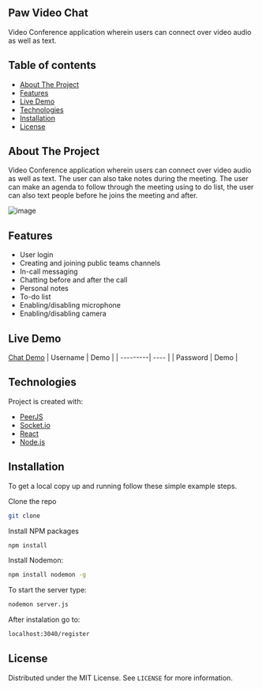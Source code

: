 ## Paw Video Chat
Video Conference application wherein users can connect over video audio as well as text.

## Table of contents
* [About The Project](#about-the-project)
* [Features](#features)
* [Live Demo](#live-demo)
* [Technologies](#technologies)
* [Installation](#installation)
* [License](#license)

## About The Project
Video Conference application wherein users can connect over video audio as well as text.
The user can also take notes during the meeting. The user can make an agenda to follow through the meeting using to do list, the user can also text people before he joins the meeting and after.

![image](https://user-images.githubusercontent.com/47408756/125494819-a450ab7e-9305-47ad-a28a-8535e08dab07.png)

## Features 
* User login
* Creating and joining public teams channels
* In-call messaging
* Chatting before and after the call
* Personal notes
* To-do list
* Enabling/disabling microphone
* Enabling/disabling camera

## Live Demo 
[Chat Demo](https://distracted-shirley-6119b2.netlify.app/)
| Username | Demo |
| ---------| ---- |
| Password | Demo |


## Technologies
Project is created with:
* [PeerJS](https://peerjs.com/)
* [Socket.io](https://socket.io/)
* [React](https://reactjs.org/)
* [Node.js](https://nodejs.org/en/)
    
## Installation
To get a local copy up and running follow these simple example steps.
<br>

Clone the repo
   ```sh
   git clone
   ```
Install NPM packages
   ```sh
   npm install
   ```
Install Nodemon:
  ```sh
npm install nodemon -g
  ```
To start the server type:
  ```sh
nodemon server.js
  ```
After instalation go to:
 ```sh
localhost:3040/register
```

## License
Distributed under the MIT License. See `LICENSE` for more information.
